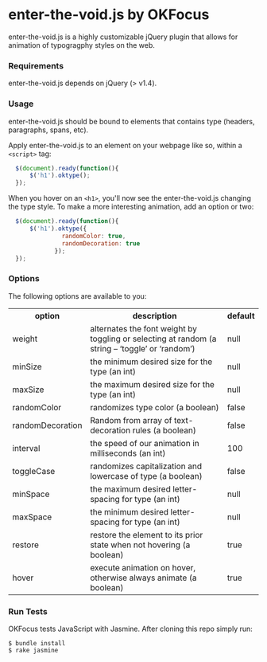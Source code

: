 # enter-the-void.js by OKFocus

enter-the-void.js is a highly customizable jQuery plugin that allows for animation of typogragphy styles on the web.

### Requirements

enter-the-void.js depends on jQuery (> v1.4).

### Usage

enter-the-void.js should be bound to elements that contains type (headers, paragraphs, spans, etc).

Apply enter-the-void.js to an element on your webpage like so, within a ```<script>``` tag:

``` js
  $(document).ready(function(){
      $('h1').oktype();  
  });
```

When you hover on an `<h1>`, you'll now see the enter-the-void.js changing the type style. To make a more interesting animation, add an option or two:

``` js
  $(document).ready(function(){
      $('h1').oktype({
               randomColor: true,
               randomDecoration: true
             });
  });
```

### Options

The following options are available to you:

<table>
  <tr>
    <th>option</th>
		<th>description</th>
		<th>default</th>
	</tr>
  <tr>
    <td>weight</td>
		<td>alternates the font weight by toggling or selecting at random (a string – ‘toggle’ or ‘random’)</td>
		<td>null</td>
	</tr>
  <tr>
    <td>minSize</td>
		<td>the minimum desired size for the type (an int)</td>
		<td>null</td>
	</tr>
  <tr>
    <td>maxSize</td>
		<td>the maximum desired size for the type (an int)</td>
		<td>null</td>
	</tr>
  <tr>
    <td>randomColor</td>
		<td>randomizes type color (a boolean)</td>
		<td>false</td>
	</tr>
  <tr>
    <td>randomDecoration</td>
		<td>Random from array of text-decoration rules (a boolean)</td>
		<td>false</td>
	</tr>
  <tr>
    <td>interval</td>
		<td>the speed of our animation in milliseconds (an int)</td>
		<td>100</td>
	</tr>
  <tr>
    <td>toggleCase</td>
		<td>randomizes capitalization and lowercase of type (a boolean)</td>
		<td>false</td>
	</tr>
  <tr>
    <td>minSpace</td>
		<td>the maximum desired letter-spacing for type (an int)</td>
		<td>null</td>
	</tr>
  <tr>
    <td>maxSpace</td>
		<td>the minimum desired letter-spacing for type (an int)</td>
		<td>null</td>
	</tr>
  <tr>
    <td>restore</td>
		<td>restore the element to its prior state when not hovering (a boolean)</td>
		<td>true</td>
	</tr>
  <tr>
    <td>hover</td>
		<td>execute animation on hover, otherwise always animate (a boolean)</td>
		<td>true</td>
	</tr>
</table>
  
### Run Tests

OKFocus tests JavaScript with Jasmine. After cloning this repo simply run:

```
$ bundle install
$ rake jasmine
```
